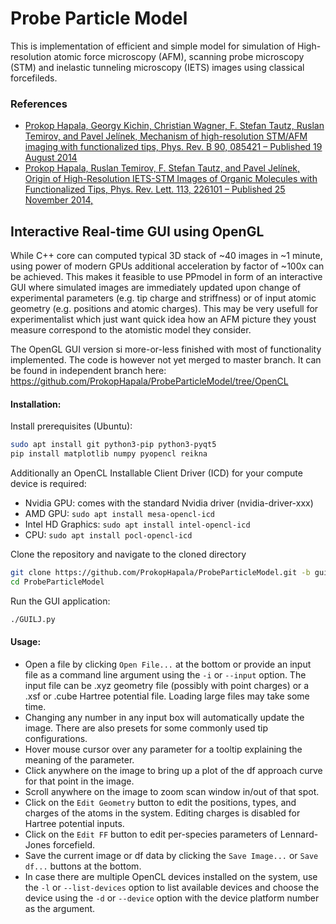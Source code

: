 
# Probe Particle Model

This is implementation of efficient and simple model for simulation of High-resolution atomic force microscopy (AFM), scanning probe microscopy (STM) and inelastic tunneling microscopy (IETS) images using classical forcefileds.

### References
* [Prokop Hapala, Georgy Kichin, Christian Wagner, F. Stefan Tautz, Ruslan Temirov, and Pavel Jelínek, Mechanism of high-resolution STM/AFM imaging with functionalized tips, Phys. Rev. B 90, 085421 – Published 19 August 2014](http://journals.aps.org/prb/abstract/10.1103/PhysRevB.90.085421)
* [Prokop Hapala, Ruslan Temirov, F. Stefan Tautz, and Pavel Jelínek, Origin of High-Resolution IETS-STM Images of Organic Molecules with Functionalized Tips, Phys. Rev. Lett. 113, 226101 – Published 25 November 2014,](http://journals.aps.org/prl/abstract/10.1103/PhysRevLett.113.226101) 


## Interactive Real-time GUI using OpenGL

While C++ core can computed typical 3D stack of ~40 images in ~1 minute, using power of modern GPUs additional acceleration by factor of ~100x can be achieved. This makes it feasible to use PPmodel in form of an interactive GUI where simulated images are immediately updated upon change of experimental parameters (e.g. tip charge and striffness) or of input atomic geometry (e.g. positions and atomic charges). This may be very usefull for experimentalist which just want quick idea how an AFM picture they youst measure correspond to the atomistic model they consider.

The OpenGL GUI version si more-or-less finished with most of functionality implemented. The code is however not yet merged to master branch. It can be found in independent branch here: 
https://github.com/ProkopHapala/ProbeParticleModel/tree/OpenCL

#### Installation:

Install prerequisites (Ubuntu):
```sh
sudo apt install git python3-pip python3-pyqt5
pip install matplotlib numpy pyopencl reikna
```

Additionally an OpenCL Installable Client Driver (ICD) for your compute device is required:
* Nvidia GPU: comes with the standard Nvidia driver (nvidia-driver-xxx)
* AMD GPU: `sudo apt install mesa-opencl-icd`
* Intel HD Graphics: `sudo apt install intel-opencl-icd`
* CPU: `sudo apt install pocl-opencl-icd`

Clone the repository and navigate to the cloned directory
```sh
git clone https://github.com/ProkopHapala/ProbeParticleModel.git -b gui
cd ProbeParticleModel
```

Run the GUI application:
```sh
./GUILJ.py
```
  
#### Usage:
* Open a file by clicking `Open File...` at the bottom or provide an input file as a command line argument using the `-i` or `--input` option. The input file can be .xyz geometry file (possibly with point charges) or a .xsf or .cube Hartree potential file. Loading large files may take some time.
* Changing any number in any input box will automatically update the image. There are also presets for some commonly used tip configurations.
* Hover mouse cursor over any parameter for a tooltip explaining the meaning of the parameter.
* Click anywhere on the image to bring up a plot of the df approach curve for that point in the image.
* Scroll anywhere on the image to zoom scan window in/out of that spot.
* Click on the `Edit Geometry` button to edit the positions, types, and charges of the atoms in the system. Editing charges is disabled for Hartree potential inputs.
* Click on the `Edit FF` button to edit per-species parameters of Lennard-Jones forcefield.
* Save the current image or df data by clicking the `Save Image...` or `Save df...` buttons at the bottom.
* In case there are multiple OpenCL devices installed on the system, use the `-l` or `--list-devices` option to list available devices and choose the device using the `-d` or `--device` option with the device platform number as the argument.

